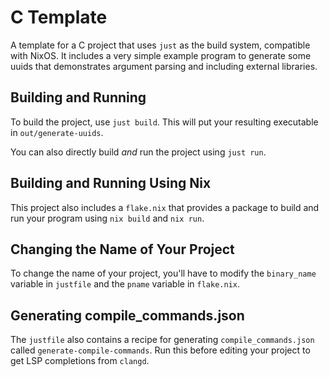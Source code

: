 # C Template

A template for a C project that uses `just` as the build system, compatible with NixOS.
It includes a very simple example program to generate some uuids that demonstrates
argument parsing and including external libraries.

## Building and Running

To build the project, use `just build`. This will put your resulting executable
in `out/generate-uuids`.

You can also directly build *and* run the project using `just run`.

## Building and Running Using Nix

This project also includes a `flake.nix` that provides a package to build and run
your program using `nix build` and `nix run`.

## Changing the Name of Your Project

To change the name of your project, you'll have to modify the `binary_name` variable
in `justfile` and the `pname` variable in `flake.nix`.

## Generating compile_commands.json

The `justfile` also contains a recipe for generating `compile_commands.json`
called `generate-compile-commands`. Run this before editing your project
to get LSP completions from `clangd`.
